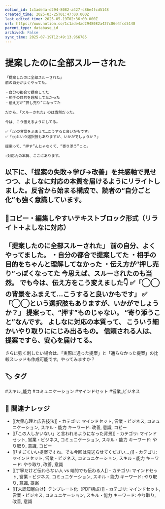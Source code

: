 ```yaml
---
notion_id: 1c1ade4a-d294-8082-a427-c86e4fcd5148
created_time: 2025-03-25T01:47:00.000Z
last_edited_time: 2025-05-19T02:36:00.000Z
url: https://www.notion.so/1c1ade4ad2948082a427c86e4fcd5148
parent_type: database_id
archived: False
sync_time: 2025-07-19T12:49:13.966785
---
```


# 提案したのに全部スルーされた

```plain text
「提案したのに全部スルーされた」
前の自分がよくやってた。

・自分の都合で提案してた
・相手の目的を理解してなかった
・伝え方が“押し売り”になってた

だから、「スルーされた」のは当然だった。

今は、こう伝えるようにしてる。

✅「◯◯の背景をふまえて…こうすると良いかもです」
✅「◯◯という選択肢もありますが、いかがでしょうか？」

提案って、“押す”んじゃなくて、“寄り添う”こと。

→対応力の本質、ここにあります。
```
以下に、「提案の失敗→学び→改善」を共感軸で見せつつ、よしなに対応の本質を届けるようにリライトしました。反省から始まる構成で、読者の“自分ごと化”も強く意識しています。
---
## 📄コピー・編集しやすいテキストブロック形式（リライト＋よしなに対応）
「提案したのに全部スルーされた」
前の自分、よくやってました。
・自分の都合で提案してた
・相手の目的をちゃんと理解してなかった
・伝え方が“押し売り”っぽくなってた
今思えば、スルーされたのも当然。
でも今は、伝え方をこう変えました👇
✅「◯◯の背景をふまえて…こうすると良いかもです」
✅「◯◯という選択肢もありますが、いかがでしょうか？」
提案って、“押す”ものじゃない。
“寄り添うこと”なんです。
よしなに対応の本質って、
こういう細かいやり取りににじみ出るもの。
信頼される人は、
提案ですら、安心を届けてる。
---
さらに強く刺したい場合は、「実際に通った提案」と「通らなかった提案」の比較スレッドも作成可能です。やってみますか？

## 🏷️ タグ
#スキル_能力 #コミュニケーション #マインドセット #営業_ビジネス

## 🔗 関連ナレッジ
- [[大衆心理と広告技法]] - カテゴリ: マインドセット, 営業・ビジネス, コミュニケーション, スキル・能力 キーワード: 改善, 意識, コピー
- [[「この人しかいない」と言われるようになった背景]] - カテゴリ: マインドセット, 営業・ビジネス, コミュニケーション, スキル・能力 キーワード: やり取り, 意識, コピー
- [[「すごくいい提案ですね、でも今回は見送らせてください…」]] - カテゴリ: マインドセット, 営業・ビジネス, コミュニケーション, スキル・能力 キーワード: やり取り, 改善, 意識
- [[丁寧だけど伝わらない人 vs 端的でも伝わる人]] - カテゴリ: マインドセット, 営業・ビジネス, コミュニケーション, スキル・能力 キーワード: やり取り, 意識, 提案
- [[【未認知層向け】テンプレート化（PDF構成）]] - カテゴリ: マインドセット, 営業・ビジネス, コミュニケーション, スキル・能力 キーワード: やり取り, 改善, 意識
